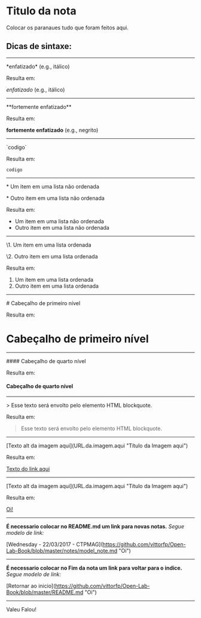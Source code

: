 # Titulo da nota


Colocar os paranaues tudo que foram feitos aqui.

## Dicas de sintaxe:

****

\*enfatizado\* (e.g., itálico)

Resulta em:

*enfatizado* (e.g., itálico)

*****

\*\*fortemente enfatizado\*\*

Resulta em:

**fortemente enfatizado** (e.g., negrito)

*****

\`codigo\`

Resulta em:

`codigo`

*****

\* Um item em uma lista não ordenada

\* Outro item em uma lista não ordenada

Resulta em:

* Um item em uma lista não ordenada
* Outro item em uma lista não ordenada

*****

\1. Um item em uma lista ordenada

\2. Outro item em uma lista ordenada

Resulta em:

1. Um item em uma lista ordenada
2. Outro item em uma lista ordenada

*****

\# Cabeçalho de primeiro nível

Resulta em:

# Cabeçalho de primeiro nível

*****

\#\#\#\# Cabeçalho de quarto nível

Resulta em:

#### Cabeçalho de quarto nível

*****

\> Esse texto será envolto pelo elemento HTML blockquote.

Resulta em:

> Esse texto será envolto pelo elemento HTML blockquote.

*****

\[Texto alt da imagem aqui](URL.da.imagem.aqui "Título da Imagem aqui")

Resulta em:

[Texto do link aqui](endereço.do.link.aqui "título do link aqui")

*****

\[Texto alt da imagem aqui](URL.da.imagem.aqui "Título da Imagem aqui")

Resulta em:

[Oi!]( http://vignette2.wikia.nocookie.net/horadeaventurabr/images/c/cd/Jake999.png/revision/latest?cb=20130407021850&path-prefix=pt-br "Jake")

*****

**É necessario colocar no README.md um link para novas notas.**
*Segue modelo de link:*

\[Wednesday - 22/03/2017 - CTPMAG](https://github.com/vittorfp/Open-Lab-Book/blob/master/notes/model_note.md "Oi")

*****

**É necessario colocar no Fim da nota um link para voltar para o indice.**
*Segue modelo de link:*

\[Retornar ao inicio](https://github.com/vittorfp/Open-Lab-Book/blob/master/README.md "Oi")

****
Valeu Falou!